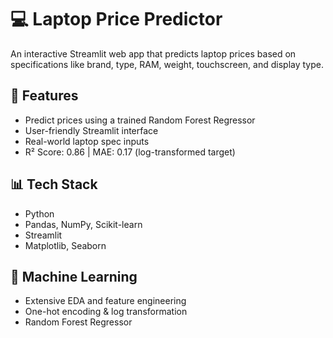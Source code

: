 # 💻 Laptop Price Predictor

An interactive Streamlit web app that predicts laptop prices based on specifications like brand, type, RAM, weight, touchscreen, and display type.

## 🚀 Features
- Predict prices using a trained Random Forest Regressor
- User-friendly Streamlit interface
- Real-world laptop spec inputs
- R² Score: 0.86 | MAE: 0.17 (log-transformed target)

## 📊 Tech Stack
- Python
- Pandas, NumPy, Scikit-learn
- Streamlit
- Matplotlib, Seaborn

## 🧠 Machine Learning
- Extensive EDA and feature engineering
- One-hot encoding & log transformation
- Random Forest Regressor
